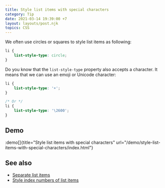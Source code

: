 ```yaml
---
title: Style list items with special characters
category: Tip
date: 2021-03-14 19:39:00 +7
layout: layouts/post.njk
topics: CSS
---
```


We often use circles or squares to style list items as following:

```css
li {
    list-style-type: circle;
}
```

Do you know that the `list-style-type` property also accepts a character. It means that we can use an emoji or Unicode character:

```css
li {
    list-style-type: '☀️';
}

/* Or */
li {
    list-style-type: '\2600';
}
```

## Demo

:demo[]{title="Style list items with special characters" url="/demo/style-list-items-with-special-characters/index.html"}

## See also

-   [Separate list items](/separate-list-items)
-   [Style index numbers of list items](/style-index-numbers-of-list-items)
